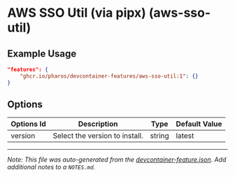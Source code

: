 
# AWS SSO Util (via pipx) (aws-sso-util)



## Example Usage

```json
"features": {
    "ghcr.io/pharos/devcontainer-features/aws-sso-util:1": {}
}
```

## Options

| Options Id | Description | Type | Default Value |
|-----|-----|-----|-----|
| version | Select the version to install. | string | latest |



---

_Note: This file was auto-generated from the [devcontainer-feature.json](https://github.com/pharos/devcontainer-features/blob/main/src/aws-sso-util/devcontainer-feature.json).  Add additional notes to a `NOTES.md`._
